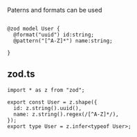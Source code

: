 
Paterns and formats can be used

```tsp

@zod model User {
  @format("uuid") id:string;
  @pattern("[^A-Z]*") name:string;

}

```

## zod.ts
```tsx
import * as z from "zod";

export const User = z.shape({
  id: z.string().uuid(),
  name: z.string().regex(/[^A-Z]*/),
});
export type User = z.infer<typeof User>;
```
         
